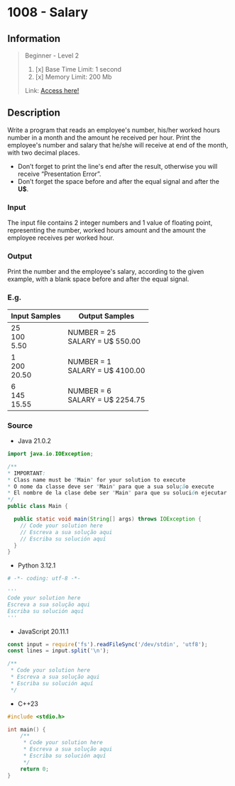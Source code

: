 # 1008 - Salary

## Information
> Beginner - Level 2
>
> 1. [x]  Base Time Limit: 1 second
> 2. [x]  Memory Limit: 200 Mb
>
> Link: [Access here!](https://judge.beecrowd.com/en/problems/view/1008)

## Description
Write a program that reads an employee's number, his/her worked hours number in a month and the amount he received per hour. Print the employee's number and salary that he/she will receive at end of the month, with two decimal places.

- Don’t forget to print the line's end after the result, otherwise you will receive “Presentation Error”.
- Don’t forget the space before and after the equal signal and after the **U$**.

### Input
The input file contains 2 integer numbers and 1 value of floating point, representing the number, worked hours amount and the amount the employee receives per worked hour.

### Output
Print the number and the employee's salary, according to the given example, with a blank space before and after the equal signal.

### E.g.
| Input Samples            | Output Samples                        |
|--------------------------|---------------------------------------|
| 25 <br/> 100 <br/>  5.50 | NUMBER = 25 <br/> SALARY =  U$ 550.00 |
| 1  <br/> 200 <br/> 20.50 | NUMBER =  1 <br/> SALARY = U$ 4100.00 |
| 6  <br/> 145 <br/> 15.55 | NUMBER =  6 <br/> SALARY = U$ 2254.75 |

### Source

- Java 21.0.2
```java
import java.io.IOException;

/**
* IMPORTANT:
* Class name must be "Main" for your solution to execute
* O nome da classe deve ser "Main" para que a sua solução execute
* El nombre de la clase debe ser "Main" para que su solución ejecutar
*/
public class Main {

  public static void main(String[] args) throws IOException {
    // Code your solution here
    // Escreva a sua solução aqui
    // Escriba su solución aquí
  }
}

```

- Python 3.12.1
```py
# -*- coding: utf-8 -*-

'''
Code your solution here
Escreva a sua solução aqui
Escriba su solución aquí
'''

```

- JavaScript 20.11.1
```js
const input = require('fs').readFileSync('/dev/stdin', 'utf8');
const lines = input.split('\n');

/**
 * Code your solution here
 * Escreva a sua solução aqui
 * Escriba su solución aquí
 */

```

- C++23
```cpp
#include <stdio.h>

int main() {
    /**
     * Code your solution here
     * Escreva a sua solução aqui
     * Escriba su solución aquí
     */
    return 0;
}

```
